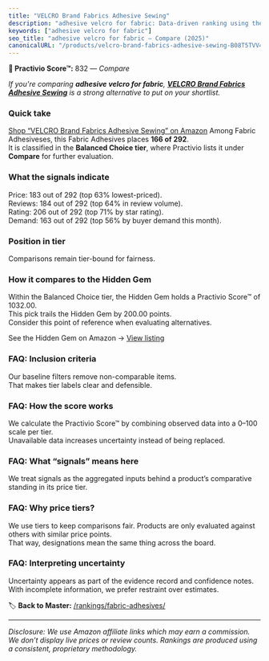 ```yaml
---
title: "VELCRO Brand Fabrics Adhesive Sewing"
description: "adhesive velcro for fabric: Data-driven ranking using the Practivio Score™. Positioned by quality, value, demand, findability, momentum."
keywords: ["adhesive velcro for fabric"]
seo_title: "adhesive velcro for fabric — Compare (2025)"
canonicalURL: "/products/velcro-brand-fabrics-adhesive-sewing-B08T5TVV45/"
---
```


**🛒 Practivio Score™:** 832 — _Compare_


*If you're comparing **adhesive velcro for fabric**, **[VELCRO Brand Fabrics Adhesive Sewing](https://www.amazon.com/dp/B08T5TVV45?tag=practivio-20)** is a strong alternative to put on your shortlist.*
### Quick take
[Shop “VELCRO Brand Fabrics Adhesive Sewing” on Amazon](https://www.amazon.com/dp/B08T5TVV45?tag=practivio-20)
Among Fabric Adhesiveses, this Fabric Adhesives places **166 of 292**.  
It is classified in the **Balanced Choice tier**, where Practivio lists it under **Compare** for further evaluation.

### What the signals indicate
Price: 183 out of 292 (top 63% lowest-priced).  
Reviews: 184 out of 292 (top 64% in review volume).  
Rating: 206 out of 292 (top 71% by star rating).  
Demand: 163 out of 292 (top 56% by buyer demand this month).

### Position in tier
Comparisons remain tier-bound for fairness.

### How it compares to the Hidden Gem
Within the Balanced Choice tier, the Hidden Gem holds a Practivio Score™ of 1032.00.  
This pick trails the Hidden Gem by 200.00 points.  
Consider this point of reference when evaluating alternatives.  

See the Hidden Gem on Amazon → [View listing](https://www.amazon.com/dp/B09BNPX3XJ?tag=practivio-20)

### FAQ: Inclusion criteria
Our baseline filters remove non-comparable items.  
That makes tier labels clear and defensible.

### FAQ: How the score works
We calculate the Practivio Score™ by combining observed data into a 0–100 scale per tier.  
Unavailable data increases uncertainty instead of being replaced.

### FAQ: What “signals” means here
We treat signals as the aggregated inputs behind a product’s comparative standing in its price tier.

### FAQ: Why price tiers?
We use tiers to keep comparisons fair. Products are only evaluated against others with similar price points.  
That way, designations mean the same thing across the board.

### FAQ: Interpreting uncertainty
Uncertainty appears as part of the evidence record and confidence notes.  
With incomplete information, we prefer restraint over estimates.

<!-- Missing template for Compare/CompareWithinPriceClass -->


🏷️ **Back to Master:** [/rankings/fabric-adhesives/](/rankings/fabric-adhesives/)

---
_Disclosure: We use Amazon affiliate links which may earn a commission. We don’t display live prices or review counts. Rankings are produced using a consistent, proprietary methodology._
